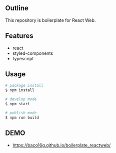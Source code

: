 ## Outline

This repository is boilerplate for React Web.

## Features

* react
* styled-components
* typescript

## Usage

```zsh
# package install
$ npm install

# develop mode
$ npm start

# publish mode
$ npm run build
```

## DEMO

* https://baco16g.github.io/boilerplate_reactweb/
